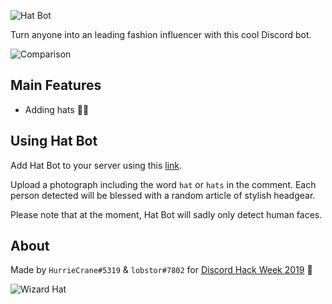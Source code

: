 ![Hat Bot](http://shelf.games/images/hat-bot-banner.gif)

Turn anyone into an leading fashion influencer with this cool Discord bot.

![Comparison](http://shelf.games/images/hat-bot-comparison.png)

## Main Features
* Adding hats 🎩👒

## Using Hat Bot
Add Hat Bot to your server using this [link](https://discordapp.com/api/oauth2/authorize?client_id=592777462522445825&permissions=34816&scope=bot).

Upload a photograph including the word ```hat``` or ```hats``` in the comment. Each person detected will be blessed with a random article of stylish headgear.

Please note that at the moment, Hat Bot will sadly only detect human faces.


## About

Made by ```HurrieCrane#5319``` & ```lobstor#7802``` for [Discord Hack Week 2019](https://blog.discordapp.com/discord-community-hack-week-build-and-create-alongside-us-6b2a7b7bba33) 🤠

![Wizard Hat](http://shelf.games/images/hat-bot-footer.gif)
